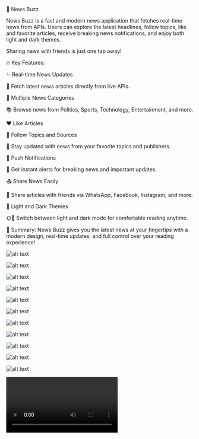 📱 News Buzz 

News Buzz is a fast and modern news application that fetches real-time news from APIs.
Users can explore the latest headlines, follow topics, like and favorite articles, receive breaking news notifications, and enjoy both light and dark themes.

Sharing news with friends is just one tap away!

🔥 Key Features:

✨ Real-time News Updates

🔗 Fetch latest news articles directly from live APIs.

📰 Multiple News Categories

📚 Browse news from Politics, Sports, Technology, Entertainment, and more.

❤️ Like Articles

👥 Follow Topics and Sources

🔔 Stay updated with news from your favorite topics and publishers.

📢 Push Notifications

🔔 Get instant alerts for breaking news and important updates.

📤 Share News Easily

📱 Share articles with friends via WhatsApp, Facebook, Instagram, and more.

🎨 Light and Dark Themes

🌞🌙 Switch between light and dark mode for comfortable reading anytime.

🎯 Summary:
News Buzz gives you the latest news at your fingertips with a modern design, real-time updates, and full control over your reading experience!


![alt text](01.jfif)

![alt text](02.jfif)

![alt text](<03 (2).jpeg>)

![alt text](04.jfif)

![alt text](05.jfif)

![alt text](06.jfif)

![alt text](07.jfif)

![alt text](08.jfif)

![alt text](09.jfif)

![alt text](10.jfif)

![alt text](11.jfif)

<video controls src="Demo (2).mp4" title="Demo"></video>
